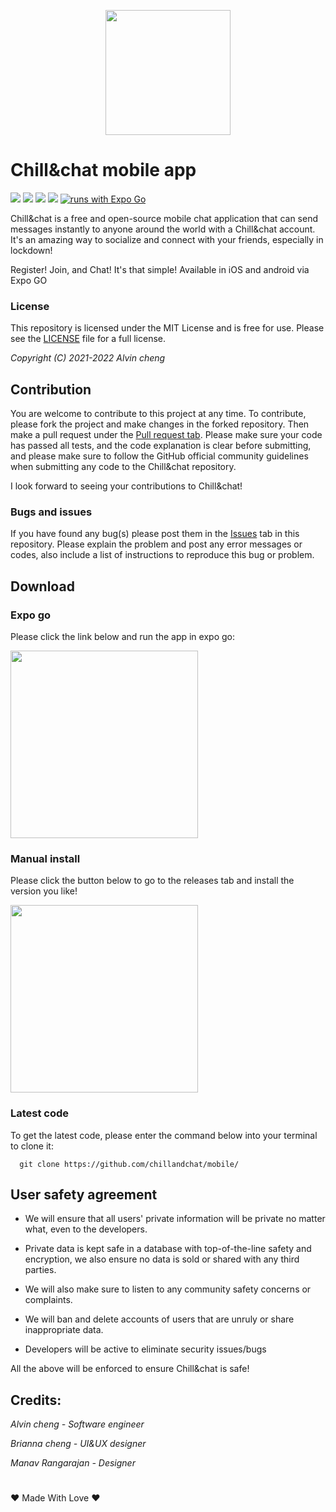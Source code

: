 <p align="center"how><img src="https://github.com/Chill-and-chat/Chill-and-chat/blob/master/logo.svg/" style="width:200px;"/></p>

# Chill&chat mobile app
![](https://img.shields.io/github/repo-size/Chill-and-chat/Chill-chat) ![](https://img.shields.io/github/v/release/Chill-and-chat/Chill-chat) ![](https://img.shields.io/github/issues-pr-closed/chill-and-chat/chill-chat) ![](https://img.shields.io/github/issues-pr-raw/chill-and-chat/chill-chat)
[![runs with Expo Go](https://img.shields.io/badge/Runs%20with%20Expo%20Go-000.svg?style=flat-square&logo=EXPO&labelColor=f3f3f3&logoColor=000)](https://expo.dev/client)

Chill&chat is a free and open-source mobile chat application that can send messages instantly to anyone around the world with a Chill&chat account. It's an amazing way to socialize and connect with your friends, especially in lockdown! 

Register! Join, and Chat! It's that simple! Available in iOS and android via Expo GO

### License

This repository is licensed under the MIT License and is free for use. Please see the [LICENSE](https://github.com/Chill-and-chat/Chill-chat/blob/master/LICENSE) file for a full license.


*Copyright (C) 2021-2022 Alvin cheng*

## Contribution

You are welcome to contribute to this project at any time. To contribute, please fork the project and make changes in the forked repository. Then make a pull request under the [Pull request tab](https://github.com/Chill-and-chat/Chill-chat/pulls). Please make sure your code has passed all tests, and the code explanation is clear before submitting, and please make sure to follow the GitHub official community guidelines when submitting any code to the Chill&chat repository.


I look forward to seeing your contributions to Chill&chat!

### Bugs and issues

If you have found any bug(s) please post them in the [Issues](https://github.com/Chill-and-chat/mobile/issues) tab in this repository. Please explain the problem and post any error messages or codes, also include a list of instructions to reproduce this bug or problem.

## Download
### Expo go
Please click the link below and run the app in expo go:

<a href="https://expo.dev/@cheng-alvin/chill-and-chat-mobile-app?serviceType=classic&distribution=expo-go"><img style="width:300px;" src="https://images.squarespace-cdn.com/content/v1/602d0aa03d9bab5833f89e28/1615402085435-KPC9C9YMJD2IUD18D9XS/apple-app-store-badge-white.png"/><a>
### Manual install
Please click the button below to go to the releases tab and install the version you like!

<a href="https://github.com/Chillandchat/mobile/releases"><img style="width:300px;" src="https://user-images.githubusercontent.com/33416429/92813512-27f0bb80-f376-11ea-8562-ee2b3e416aec.png"/><a>

### Latest code
To get the latest code, please enter the command below into your terminal to clone it:
  
```
  git clone https://github.com/chillandchat/mobile/
```
## User safety agreement 

- We will ensure that all users' private information will be private no matter what, even to the developers. 

- Private data is kept safe in a database with top-of-the-line safety and encryption, we also ensure no data is sold or shared with any third parties. 

- We will also make sure to listen to any community safety concerns or complaints.

- We will ban and delete accounts of users that are unruly or share inappropriate data.

- Developers will be active to eliminate security issues/bugs

All the above will be enforced to ensure Chill&chat is safe!

## Credits:

*Alvin cheng - Software engineer*

*Brianna cheng - UI&UX designer* 

*Manav Rangarajan - Designer*
#
❤️ Made With Love ❤️
